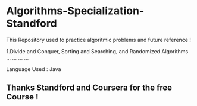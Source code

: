 # Algorithms-Specialization-Standford

This Repository used to practice algoritmic problems and future reference !

1.Divide and Conquer, Sorting and Searching, and Randomized Algorithms 
          ...
          ...
          ...
          ...
          
Language Used : Java
## Thanks Standford and Coursera for the free Course !
